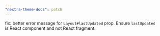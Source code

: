 ```yaml
---
"nextra-theme-docs": patch
---
```


fix: better error message for `Layout#lastUpdated` prop. Ensure `lastUpdated` is React component and not React fragment.
